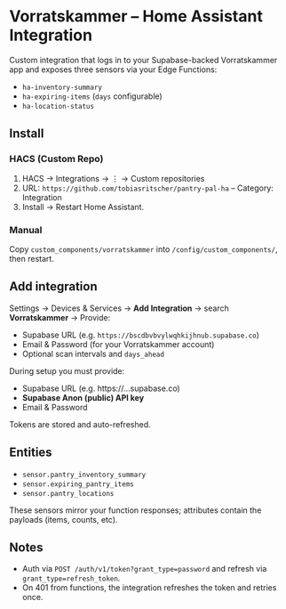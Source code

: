 # Vorratskammer – Home Assistant Integration

Custom integration that logs in to your Supabase-backed Vorratskammer app and exposes three sensors via your Edge Functions:

- `ha-inventory-summary`
- `ha-expiring-items` (`days` configurable)
- `ha-location-status`

## Install

### HACS (Custom Repo)

1. HACS → Integrations → ⋮ → Custom repositories
2. URL: `https://github.com/tobiasritscher/pantry-pal-ha` – Category: Integration
3. Install → Restart Home Assistant.

### Manual

Copy `custom_components/vorratskammer` into `/config/custom_components/`, then restart.

## Add integration

Settings → Devices & Services → **Add Integration** → search **Vorratskammer** → Provide:

- Supabase URL (e.g. `https://bscdbvbvylwqhkijhnub.supabase.co`)
- Email & Password (for your Vorratskammer account)
- Optional scan intervals and `days_ahead`

During setup you must provide:

- Supabase URL (e.g. https://...supabase.co)
- **Supabase Anon (public) API key**
- Email & Password

Tokens are stored and auto-refreshed.

## Entities

- `sensor.pantry_inventory_summary`
- `sensor.expiring_pantry_items`
- `sensor.pantry_locations`

These sensors mirror your function responses; attributes contain the payloads (items, counts, etc).

## Notes

- Auth via `POST /auth/v1/token?grant_type=password` and refresh via `grant_type=refresh_token`.
- On 401 from functions, the integration refreshes the token and retries once.
